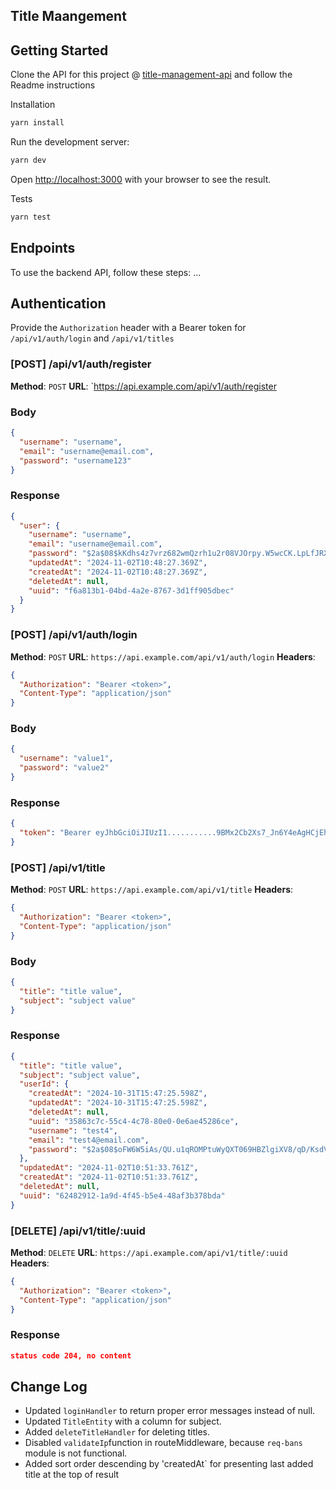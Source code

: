 ## Title Maangement

## Getting Started

Clone the API for this project @ [title-management-api](https://github.com/AshakaE/title-management-api) and follow the Readme instructions

Installation

```bash
yarn install
```

Run the development server:

```bash
yarn dev
```

Open [http://localhost:3000](http://localhost:3000) with your browser to see the result.

Tests

```bash
yarn test
```

## Endpoints
To use the backend API, follow these steps: ...

## Authentication
Provide the `Authorization` header with a Bearer token for `/api/v1/auth/login` and `/api/v1/titles`

### [POST] /api/v1/auth/register

**Method**: `POST`
**URL**: `https://api.example.com/api/v1/auth/register

### Body
```json
{
  "username": "username",
  "email": "username@email.com",
  "password": "username123"
}
```

### Response
```json
{
  "user": {
    "username": "username",
    "email": "username@email.com",
    "password": "$2a$08$kKdhs4z7vrz682wmQzrh1u2r08VJOrpy.W5wcCK.LpLfJRXNhGMX6",
    "updatedAt": "2024-11-02T10:48:27.369Z",
    "createdAt": "2024-11-02T10:48:27.369Z",
    "deletedAt": null,
    "uuid": "f6a813b1-04bd-4a2e-8767-3d1ff905dbec"
  }
}
```

### [POST] /api/v1/auth/login

**Method**: `POST`
**URL**: `https://api.example.com/api/v1/auth/login`
**Headers**:
```json
{
  "Authorization": "Bearer <token>",
  "Content-Type": "application/json"
}
```

### Body
```json
{
  "username": "value1",
  "password": "value2"
}
```

### Response
```json
{
  "token": "Bearer eyJhbGciOiJIUzI1...........9BMx2Cb2Xs7_Jn6Y4eAgHCjEheYGafeOuuyjW6GszS0"
}
```

### [POST] /api/v1/title

**Method**: `POST`
**URL**: `https://api.example.com/api/v1/title`
**Headers**:
```json
{
  "Authorization": "Bearer <token>",
  "Content-Type": "application/json"
}
```

### Body
```json
{
  "title": "title value",
  "subject": "subject value"
}
```

### Response
```json
{
  "title": "title value",
  "subject": "subject value",
  "userId": {
    "createdAt": "2024-10-31T15:47:25.598Z",
    "updatedAt": "2024-10-31T15:47:25.598Z",
    "deletedAt": null,
    "uuid": "35863c7c-55c4-4c78-80e0-0e6ae45286ce",
    "username": "test4",
    "email": "test4@email.com",
    "password": "$2a$08$oFW6W5iAs/QU.u1qROMPtuWyQXT069HBZlgiXV8/qD/KsdVmgPh0C"
  },
  "updatedAt": "2024-11-02T10:51:33.761Z",
  "createdAt": "2024-11-02T10:51:33.761Z",
  "deletedAt": null,
  "uuid": "62482912-1a9d-4f45-b5e4-48af3b378bda"
}
```

### [DELETE] /api/v1/title/:uuid

**Method**: `DELETE`
**URL**: `https://api.example.com/api/v1/title/:uuid`
**Headers**:
```json
{
  "Authorization": "Bearer <token>",
  "Content-Type": "application/json"
}
```

### Response
```json
status code 204, no content
```

## Change Log

- Updated `loginHandler` to return proper error messages instead of null.
- Updated `TitleEntity` with a column for subject.
- Added `deleteTitleHandler` for deleting titles.
- Disabled `validateIp`function in routeMiddleware, because `req-bans` module is not functional.
- Added sort order descending by 'createdAt` for presenting last added title at the top of result
